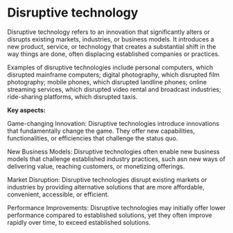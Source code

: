 # Disruptive technology

Disruptive technology refers to an innovation that significantly alters or disrupts existing markets, industries, or business models. It introduces a new product, service, or technology that creates a substantial shift in the way things are done, often displacing established companies or practices.

Examples of disruptive technologies include personal computers, which disrupted mainframe computers; digital photography, which disrupted film photography; mobile phones, which disrupted landline phones; online streaming services, which disrupted video rental and broadcast industries; ride-sharing platforms, which disrupted taxis.

**Key aspects:**

Game-changing Innovation: Disruptive technologies introduce innovations that fundamentally change the game. They offer new capabilities, functionalities, or efficiencies that challenge the status quo.

New Business Models: Disruptive technologies often enable new business models that challenge established industry practices, such asn new ways of delivering value, reaching customers, or monetizing offerings.

Market Disruption: Disruptive technologies disrupt existing markets or industries by providing alternative solutions that are more affordable, convenient, accessible, or efficient.

Performance Improvements: Disruptive technologies may initially offer lower performance compared to established solutions, yet they often improve rapidly over time, to exceed established solutions.

